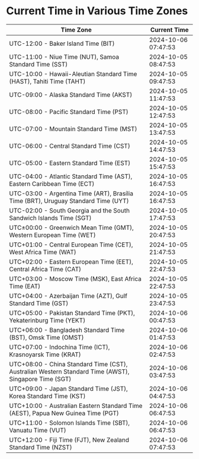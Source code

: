 # Current Time in Various Time Zones

| Time Zone | Current Time |
|-----------|--------------|
| UTC-12:00 - Baker Island Time (BIT) | 2024-10-06 07:47:53 |
| UTC-11:00 - Niue Time (NUT), Samoa Standard Time (SST) | 2024-10-05 08:47:53 |
| UTC-10:00 - Hawaii-Aleutian Standard Time (HAST), Tahiti Time (TAHT) | 2024-10-05 09:47:53 |
| UTC-09:00 - Alaska Standard Time (AKST) | 2024-10-05 11:47:53 |
| UTC-08:00 - Pacific Standard Time (PST) | 2024-10-05 12:47:53 |
| UTC-07:00 - Mountain Standard Time (MST) | 2024-10-05 13:47:53 |
| UTC-06:00 - Central Standard Time (CST) | 2024-10-05 14:47:53 |
| UTC-05:00 - Eastern Standard Time (EST) | 2024-10-05 15:47:53 |
| UTC-04:00 - Atlantic Standard Time (AST), Eastern Caribbean Time (ECT) | 2024-10-05 16:47:53 |
| UTC-03:00 - Argentina Time (ART), Brasília Time (BRT), Uruguay Standard Time (UYT) | 2024-10-05 16:47:53 |
| UTC-02:00 - South Georgia and the South Sandwich Islands Time (SGT) | 2024-10-05 17:47:53 |
| UTC±00:00 - Greenwich Mean Time (GMT), Western European Time (WET) | 2024-10-05 20:47:53 |
| UTC+01:00 - Central European Time (CET), West Africa Time (WAT) | 2024-10-05 21:47:53 |
| UTC+02:00 - Eastern European Time (EET), Central Africa Time (CAT) | 2024-10-05 22:47:53 |
| UTC+03:00 - Moscow Time (MSK), East Africa Time (EAT) | 2024-10-05 22:47:53 |
| UTC+04:00 - Azerbaijan Time (AZT), Gulf Standard Time (GST) | 2024-10-05 23:47:53 |
| UTC+05:00 - Pakistan Standard Time (PKT), Yekaterinburg Time (YEKT) | 2024-10-06 00:47:53 |
| UTC+06:00 - Bangladesh Standard Time (BST), Omsk Time (OMST) | 2024-10-06 01:47:53 |
| UTC+07:00 - Indochina Time (ICT), Krasnoyarsk Time (KRAT) | 2024-10-06 02:47:53 |
| UTC+08:00 - China Standard Time (CST), Australian Western Standard Time (AWST), Singapore Time (SGT) | 2024-10-06 03:47:53 |
| UTC+09:00 - Japan Standard Time (JST), Korea Standard Time (KST) | 2024-10-06 04:47:53 |
| UTC+10:00 - Australian Eastern Standard Time (AEST), Papua New Guinea Time (PGT) | 2024-10-06 06:47:53 |
| UTC+11:00 - Solomon Islands Time (SBT), Vanuatu Time (VUT) | 2024-10-06 06:47:53 |
| UTC+12:00 - Fiji Time (FJT), New Zealand Standard Time (NZST) | 2024-10-06 07:47:53 |
